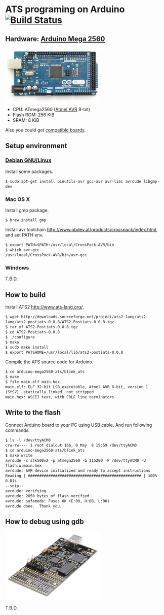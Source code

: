 # ATS programing on Arduino [![Build Status](https://travis-ci.org/fpiot/arduino-mega2560-ats.svg)](https://travis-ci.org/fpiot/arduino-mega2560-ats)

## Hardware: [Arduino Mega 2560](http://arduino.cc/en/Main/ArduinoBoardMega2560)

[![](_img/ArduinoMega2560_R3.jpg)](http://arduino.cc/en/Main/ArduinoBoardMega2560)

* CPU: ATmega2560 ([Atmel AVR](http://www.atmel.com/products/microcontrollers/avr/) 8-bit)
* Flash ROM: 256 KiB
* SRAM: 8 KiB

Also you could get [compatible boards](http://www.sainsmart.com/sainsmart-mega2560-r3-development-board-compatible-with-arduino-mega2560-r3.html).


## Setup environment

### [Debian GNU/Linux](https://www.debian.org/)

Install some packages.

```
$ sudo apt-get install binutils-avr gcc-avr avr-libc avrdude libgmp-dev
```

### Mac OS X

Install gmp package.

```
$ brew install gmp
```

Install avr toolchain http://www.obdev.at/products/crosspack/index.html, and set PATH env.

```
$ export PATH=$PATH:/usr/local/CrossPack-AVR/bin
$ which avr-gcc
/usr/local/CrossPack-AVR/bin/avr-gcc
```

### Windows

T.B.D.


## How to build

Install ATS2 http://www.ats-lang.org/.

```
$ wget http://downloads.sourceforge.net/project/ats2-lang/ats2-lang/ats2-postiats-0.0.8/ATS2-Postiats-0.0.8.tgz
$ tar xf ATS2-Postiats-0.0.8.tgz
$ cd ATS2-Postiats-0.0.8
$ ./configure
$ make
$ sudo make install
$ export PATSHOME=/usr/local/lib/ats2-postiats-0.0.8
```

Compile the ATS source code for Arduino.

```
$ cd arduino-mega2560-ats/blink_ats
$ make
$ file main.elf main.hex
main.elf: ELF 32-bit LSB executable, Atmel AVR 8-bit, version 1 (SYSV), statically linked, not stripped
main.hex: ASCII text, with CRLF line terminators
```


## Write to the flash

Connect Arduino board to your PC using USB cable.
And run following commands.

```
$ ls -l /dev/ttyACM0
crw-rw---- 1 root dialout 166, 0 May  8 15:59 /dev/ttyACM0
$ cd arduino-mega2560-ats/blink_ats
$ make write
avrdude -c stk500v2 -p atmega2560 -b 115200 -P /dev/ttyACM0 -U flash:w:main.hex
avrdude: AVR device initialized and ready to accept instructions
Reading | ################################################## | 100% 0.01s
--snip--
avrdude: verifying ...
avrdude: 2850 bytes of flash verified
avrdude: safemode: Fuses OK (E:00, H:00, L:00)
avrdude done.  Thank you.
```


## How to debug using gdb

[![](_img/avr_dragon.jpg)](http://www.atmel.com/tools/avrdragon.aspx)

T.B.D.
